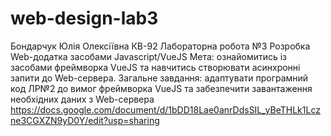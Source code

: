 # web-design-lab3
Бондарчук Юлія Олексіївна КВ-92 Лабораторна робота №3 Розробка Web-додатка засобами Javascript/VueJS 
Мета: ознайомитись із засобами фреймворка VueJS та навчитись створювати асинхронні запити до Web-сервера.
Загальне завдання: адаптувати програмний код ЛР№2 до вимог фреймворка VueJS та забезпечити завантаження необхідних даних з Web-сервера
https://docs.google.com/document/d/1bDD18Lae0anrDdsSIL_yBeTHLk1Lczne3CGXZN9yD0Y/edit?usp=sharing
